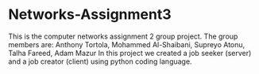# Networks-Assignment3
This is the computer networks assignment 2 group project. The group members are: Anthony Tortola, Mohammed Al-Shaibani, Supreyo Atonu, Talha Fareed, Adam Mazur In this project we created a job seeker (server) and a job creator (client) using python coding language.

